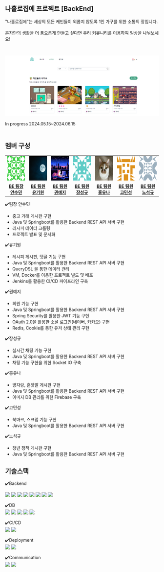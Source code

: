 ## 나홀로집에 프로젝트 [BackEnd]
"나홀로집에"는 세상의 모든 케빈들이 외롭지 않도록 1인 가구를 위한 소통의 장입니다.
<br><br>
혼자만의 생활을 더 풍요롭게 만들고 싶다면 우리 커뮤니티를 이용하여 일상을 나눠보세요!

<br>
<a href ="http://34.22.76.244/">
    <p align="center">
      <img src="src/main/resources/static/img/homealone2.png">
    </p>
</a>

In progress 2024.05.15~2024.06.15 <br><br>

## 멤버 구성
<table style="width: 100%;">
  <tr>
    <td style="width: 14%; text-align: center;"><img src="src/main/resources/static/img/asm.png" width="80" height="80"></td>
    <td style="width: 14%; text-align: center;"><img src="src/main/resources/static/img/ygw.png" width="80" height="80"></td>
    <td style="width: 14%; text-align: center;"><img src="src/main/resources/static/img/gyj.jpg" width="80" height="80"></td>
    <td style="width: 14%; text-align: center;"><img src="src/main/resources/static/img/jsg.png" width="80" height="80"></td>
    <td style="width: 14%; text-align: center;"><img src="src/main/resources/static/img/hyn.png" width="80" height="80"></td>
    <td style="width: 14%; text-align: center;"><img src="src/main/resources/static/img/gms.png" width="80" height="80"></td>
    <td style="width: 14%; text-align: center;"><img src="src/main/resources/static/img/nsg.png" width="80" height="80"></td>
  </tr>
  <tr>
    <td style="width: 14%; text-align: center;"><a href=""><strong>BE 팀장 안수민</strong></a></td>
    <td style="width: 14%; text-align: center;"><a href=""><strong>BE 팀원 유기원</strong></a></td>
    <td style="width: 14%; text-align: center;"><a href="https://github.com/mylazysundaycat"><strong>BE 팀원 권예지</strong></a></td>
    <td style="width: 14%; text-align: center;"><a href=""><strong>BE 팀원 장성규</strong></a></td>
    <td style="width: 14%; text-align: center;"><a href=""><strong>BE 팀원 홍유나</strong></a></td>
    <td style="width: 14%; text-align: center;"><a href=""><strong>BE 팀원 고민성</strong></a></td>
    <td style="width: 14%; text-align: center;"><a href=""><strong>BE 팀원 노석규</strong></a></td>
  </tr>
</table>

✔️팀장 안수민
- 중고 거래 게시판 구현
- Java 및 Springboot를 활용한 Backend REST API 서버 구현
- 레시피 데이터 크롤링
- 프로젝트 발표 및 문서화

✔️유기원
- 레시피 게시판, 댓글 기능 구현
- Java 및 Springboot를 활용한 Backend REST API 서버 구현
- QueryDSL 을 통한 데이터 관리
- VM, Docker를 이용한 프로젝트 빌드 및 배포
- Jenkins를 활용한 CI/CD 파이프라인 구축

✔️권예지
- 회원 기능 구현
- Java 및 Springboot를 활용한 Backend REST API 서버 구현
- Spring Security를 활용한 JWT 기능 구현
- OAuth 2.0을 활용한 소셜 로그인(네이버, 카카오) 구현
- Redis, Cookie를 통한 유저 상태 관리 구현

✔️장성규
- 실시간 채팅 기능 구현
- Java 및 Springboot를 활용한 Backend REST API 서버 구현
- 채팅 기능 구현을 위한 Socket IO 구축

✔️홍유나 
- 방자랑, 혼잣말 게시판 구현
- Java 및 Springboot를 활용한 Backend REST API 서버 구현
- 이미지 DB 관리를 위한 Firebase 구축

✔️고민성
- 북마크, 스크랩 기능 구현
- Java 및 Springboot를 활용한 Backend REST API 서버 구현

✔️노석규
- 청년 정책 게시판 구현
- Java 및 Springboot를 활용한 Backend REST API 서버 구현


## 기술스택


✔️Backend<br>

<img src="https://img.shields.io/badge/java-007396?style=for-the-badge&logo=openjdk&logoColor=white">
<img src="https://img.shields.io/badge/spring-6DB33F?style=for-the-badge&logo=spring&logoColor=white">
<img src="https://img.shields.io/badge/Spring Boot-6DB33F?style=for-the-badge&logo=Spring Boot&logoColor=white">
<img src="https://img.shields.io/badge/Spring Data-FF5E00?style=for-the-badge&logo=spring&logoColor=white">
<img src="https://img.shields.io/badge/Spring Security-6DB33F?style=for-the-badge&logo=spring-security&logoColor=white">
<img src="https://img.shields.io/badge/JWT-000000?style=for-the-badge&logo=json-web-tokens&logoColor=white">
<img src="https://img.shields.io/badge/OAuth-4285F4?style=for-the-badge&logo=oauth&logoColor=white">
<img src="https://img.shields.io/badge/Socket IO-010101?style=for-the-badge&logo=socket.io&logoColor=white">

✔️DB<br>
<img src="https://img.shields.io/badge/Oracle-F80000?style=for-the-badge&logo=oracle&logoColor=white">
<img src="https://img.shields.io/badge/MongoDB-47A248?style=for-the-badge&logo=mongodb&logoColor=white">
<img src="https://img.shields.io/badge/Redis-DC382D?style=for-the-badge&logo=redis&logoColor=white">
<img src="https://img.shields.io/badge/mysql-4479A1?style=for-the-badge&logo=mysql&logoColor=white">
<img src="https://img.shields.io/badge/H2-0078D7?style=for-the-badge&logo=h2&logoColor=white">

✔️CI/CD<br>
<img src="https://img.shields.io/badge/Docker-2496ED?style=for-the-badge&logo=docker&logoColor=white">
<img src="https://img.shields.io/badge/Jenkins-D24939?style=for-the-badge&logo=jenkins&logoColor=white">

✔️Deployment<br>
<img src="https://img.shields.io/badge/VM-0078D4?style=for-the-badge&logo=vmware&logoColor=white">
<img src="https://img.shields.io/badge/AWS-232F3E?style=for-the-badge&logo=aws&logoColor=white">

✔️Communication<br>
<img src="https://img.shields.io/badge/Notion-000000?style=for-the-badge&logo=notion&logoColor=white">
<img src="https://img.shields.io/badge/Discord-5865F2?style=for-the-badge&logo=discord&logoColor=white">



